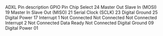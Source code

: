 ADXL Pin description	GPIO Pin
Chip Select	24
Master Out Slave In (MOSI)	19
Master In Slave Out (MISO)	21
Serial Clock (SCLK)	23
Digital Ground	25
Digital Power	17
Interrupt 1	Not Connected
Not Connected	Not Connected
Interrupt 2	Not Connected
Data Ready	Not Connected
Digital Ground	09
Digital Power	01